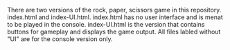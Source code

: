 There are two versions of the rock, paper, scissors game in this repository.
 index.html and index-UI.html. index.html has no user interface and is menat to be played
in the console. index-UI.html is the version that contains buttons for gameplay
and displays the game output. All files labled without "UI" are for the console
version only.